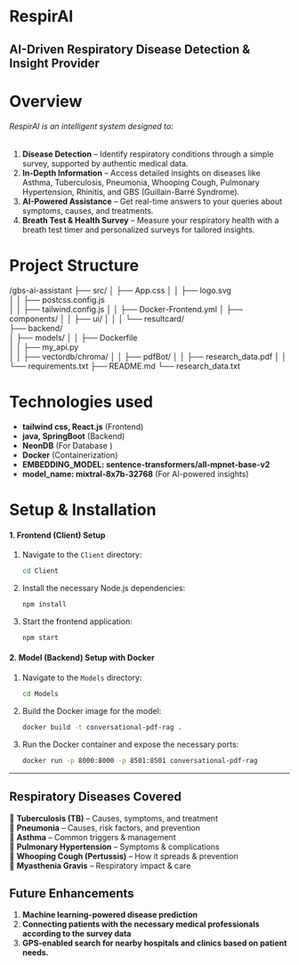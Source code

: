 # RespirAI 
## AI-Driven Respiratory Disease Detection & Insight Provider

# Overview
###### RespirAI is an intelligent system designed to:
1. **Disease Detection** – Identify respiratory conditions through a simple survey, supported by authentic medical data.
2. **In-Depth Information** – Access detailed insights on diseases like Asthma, Tuberculosis, Pneumonia, Whooping Cough, Pulmonary Hypertension, Rhinitis, and GBS (Guillain-Barré Syndrome).
3. **AI-Powered Assistance** – Get real-time answers to your queries about symptoms, causes, and treatments.
4. **Breath Test & Health Survey** – Measure your respiratory health with a breath test timer and personalized surveys for tailored insights.

# Project Structure
/gbs-ai-assistant
 ├── src/
 │   ├── App.css
 │   │   ├── logo.svg      
 │   │   ├── postcss.config.js   
 │   │   ├── tailwind.config.js
 │   │   ├── Docker-Frontend.yml
 │   ├── components/
 │   │   ├── ui/
 │   │   │   └── resultcard/    
 ├── backend/                
 │   ├── models/
 │   │   ├── Dockerfile       
 │   │   ├── my_api.py    
 │   │   ├── vectordb/chroma/
 │   │   ├── pdfBot/
 │   │   ├── research_data.pdf 
 │   │   └── requirements.txt 
 ├── README.md
 └── research_data.txt
 
 # Technologies used
 - **tailwind css, React.js** (Frontend)  
- **java, SpringBoot** (Backend)  
- **NeonDB** (For Database )  
- **Docker** (Containerization)  
- **EMBEDDING_MODEL: sentence-transformers/all-mpnet-base-v2**
-  **model_name: mixtral-8x7b-32768** (For AI-powered insights)

  #  **Setup & Installation** 
#### 1. **Frontend (Client) Setup**

1. Navigate to the `Client` directory:
   ```bash
   cd Client
   ```

2. Install the necessary Node.js dependencies:
   ```bash
   npm install
   ```

3. Start the frontend application:
   ```bash
   npm start
   ```

#### 2. **Model (Backend) Setup with Docker**

1. Navigate to the `Models` directory:
   ```bash
   cd Models
   ```

2. Build the Docker image for the model:
   ```bash
   docker build -t conversational-pdf-rag .
   ```

3. Run the Docker container and expose the necessary ports:
   ```bash
   docker run -p 8000:8000 -p 8501:8501 conversational-pdf-rag
   ```

---

##  **Respiratory Diseases Covered**  
🔹 **Tuberculosis (TB)** – Causes, symptoms, and treatment  
🔹 **Pneumonia** – Causes, risk factors, and prevention  
🔹 **Asthma** – Common triggers & management  
🔹 **Pulmonary Hypertension** – Symptoms & complications  
🔹 **Whooping Cough (Pertussis)** – How it spreads & prevention  
🔹 **Myasthenia Gravis** – Respiratory impact & care 

##  **Future Enhancements**  
1. **Machine learning-powered disease prediction**  
2. **Connecting patients with the necessary medical professionals according to the survey data**  
3. **GPS-enabled search for nearby hospitals and clinics based on patient needs.**
